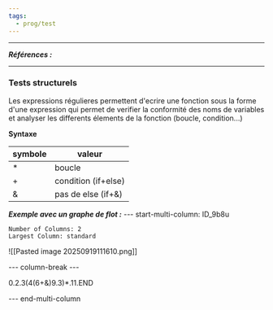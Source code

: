 ```yaml
---
tags:
  - prog/test
---
```



---
***Références :***

---
### Tests structurels

Les expressions régulieres permettent d'ecrire une fonction sous la forme d'une expression qui permet de verifier la conformité des noms de variables et analyser les differents élements de la fonction (boucle, condition...)

**Syntaxe**

| symbole | valeur              |
| ------- | ------------------- |
| \*      | boucle              |
| +       | condition (if+else) |
| &       | pas de else (if+&)  |
***Exemple avec un graphe de flot :***
--- start-multi-column: ID_9b8u
```column-settings
Number of Columns: 2
Largest Column: standard
```

![[Pasted image 20250919111610.png]]

--- column-break ---

0.2.3(4(6+&)9.3)*.11.END

--- end-multi-column